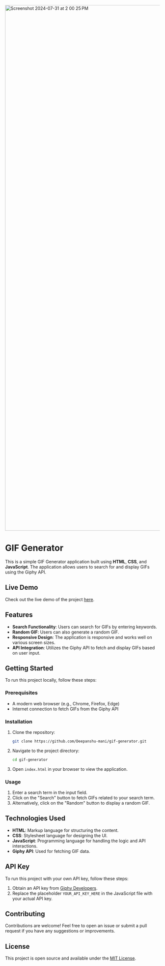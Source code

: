 <img width="1710" alt="Screenshot 2024-07-31 at 2 00 25 PM" src="https://github.com/user-attachments/assets/7396e741-4fc4-42f4-90ec-0a73fe20c173">

# GIF Generator

This is a simple GIF Generator application built using **HTML**, **CSS**, and **JavaScript**. The application allows users to search for and display GIFs using the Giphy API.

## Live Demo

Check out the live demo of the project [here](https://gif-generator-qfu562v7p-manis-projects-a4f71826.vercel.app).

## Features

- **Search Functionality**: Users can search for GIFs by entering keywords.
- **Random GIF**: Users can also generate a random GIF.
- **Responsive Design**: The application is responsive and works well on various screen sizes.
- **API Integration**: Utilizes the Giphy API to fetch and display GIFs based on user input.

## Getting Started

To run this project locally, follow these steps:

### Prerequisites

- A modern web browser (e.g., Chrome, Firefox, Edge)
- Internet connection to fetch GIFs from the Giphy API

### Installation

1. Clone the repository:

    ```bash
    git clone https://github.com/Deepanshu-mani/gif-generator.git
    ```

2. Navigate to the project directory:

    ```bash
    cd gif-generator
    ```

3. Open `index.html` in your browser to view the application.

### Usage

1. Enter a search term in the input field.
2. Click on the "Search" button to fetch GIFs related to your search term.
3. Alternatively, click on the "Random" button to display a random GIF.

## Technologies Used

- **HTML**: Markup language for structuring the content.
- **CSS**: Stylesheet language for designing the UI.
- **JavaScript**: Programming language for handling the logic and API interactions.
- **Giphy API**: Used for fetching GIF data.

## API Key

To run this project with your own API key, follow these steps:

1. Obtain an API key from [Giphy Developers](https://developers.giphy.com/).
2. Replace the placeholder `YOUR_API_KEY_HERE` in the JavaScript file with your actual API key.

## Contributing

Contributions are welcome! Feel free to open an issue or submit a pull request if you have any suggestions or improvements.

## License

This project is open source and available under the [MIT License](LICENSE).


